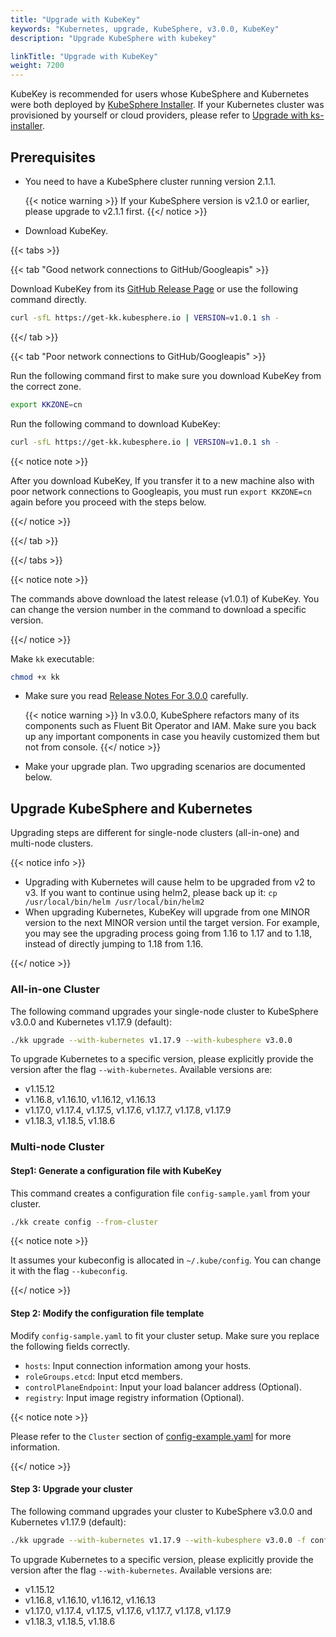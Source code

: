 ```yaml
---
title: "Upgrade with KubeKey"
keywords: "Kubernetes, upgrade, KubeSphere, v3.0.0, KubeKey"
description: "Upgrade KubeSphere with kubekey"

linkTitle: "Upgrade with KubeKey"
weight: 7200
---
```

KubeKey is recommended for users whose KubeSphere and Kubernetes were both deployed by [KubeSphere Installer](https://v2-1.docs.kubesphere.io/docs/installation/all-in-one/#step-2-download-installer-package). If your Kubernetes cluster was provisioned by yourself or cloud providers, please refer to [Upgrade with ks-installer](../upgrade-with-ks-installer).

## Prerequisites

- You need to have a KubeSphere cluster running version 2.1.1.

    {{< notice warning >}}
If your KubeSphere version is v2.1.0 or earlier, please upgrade to v2.1.1 first.
    {{</ notice >}}

- Download KubeKey.

{{< tabs >}}

{{< tab "Good network connections to GitHub/Googleapis" >}}

Download KubeKey from its [GitHub Release Page](https://github.com/kubesphere/kubekey/releases) or use the following command directly.

```bash
curl -sfL https://get-kk.kubesphere.io | VERSION=v1.0.1 sh -
```

{{</ tab >}}

{{< tab "Poor network connections to GitHub/Googleapis" >}}

Run the following command first to make sure you download KubeKey from the correct zone.

```bash
export KKZONE=cn
```

Run the following command to download KubeKey:

```bash
curl -sfL https://get-kk.kubesphere.io | VERSION=v1.0.1 sh -
```

{{< notice note >}}

After you download KubeKey, If you transfer it to a new machine also with poor network connections to Googleapis, you must run `export KKZONE=cn` again before you proceed with the steps below.

{{</ notice >}} 

{{</ tab >}}

{{</ tabs >}}

{{< notice note >}}

The commands above download the latest release (v1.0.1) of KubeKey. You can change the version number in the command to download a specific version.

{{</ notice >}} 

Make `kk` executable:

```bash
chmod +x kk
```

- Make sure you read [Release Notes For 3.0.0](../../release/release-v300/) carefully.

    {{< notice warning >}}
In v3.0.0, KubeSphere refactors many of its components such as Fluent Bit Operator and IAM. Make sure you back up any important components in case you heavily customized them but not from console.
    {{</ notice >}}

- Make your upgrade plan. Two upgrading scenarios are documented below.

## Upgrade KubeSphere and Kubernetes

Upgrading steps are different for single-node clusters (all-in-one) and multi-node clusters.

{{< notice info >}}

- Upgrading with Kubernetes will cause helm to be upgraded from v2 to v3. If you want to continue using helm2, please back up it: `cp /usr/local/bin/helm /usr/local/bin/helm2`
- When upgrading Kubernetes, KubeKey will upgrade from one MINOR version to the next MINOR version until the target version. For example, you may see the upgrading process going from 1.16 to 1.17 and to 1.18, instead of directly jumping to 1.18 from 1.16.

{{</ notice >}}

### All-in-one Cluster

The following command upgrades your single-node cluster to KubeSphere v3.0.0 and Kubernetes v1.17.9 (default):

```bash
./kk upgrade --with-kubernetes v1.17.9 --with-kubesphere v3.0.0
```

To upgrade Kubernetes to a specific version, please explicitly provide the version after the flag `--with-kubernetes`. Available versions are:

- v1.15.12
- v1.16.8, v1.16.10, v1.16.12, v1.16.13
- v1.17.0, v1.17.4, v1.17.5, v1.17.6, v1.17.7, v1.17.8, v1.17.9
- v1.18.3, v1.18.5, v1.18.6

### Multi-node Cluster

#### Step1: Generate a configuration file with KubeKey

This command creates a configuration file `config-sample.yaml` from your cluster.

```bash
./kk create config --from-cluster
```

{{< notice note >}}

It assumes your kubeconfig is allocated in `~/.kube/config`. You can change it with the flag `--kubeconfig`.

{{</ notice >}}

#### Step 2: Modify the configuration file template

Modify `config-sample.yaml` to fit your cluster setup. Make sure you replace the following fields correctly.

- `hosts`: Input connection information among your hosts.
- `roleGroups.etcd`: Input etcd members.
- `controlPlaneEndpoint`: Input your load balancer address (Optional).
- `registry`: Input image registry information (Optional).

{{< notice note >}}

Please refer to the `Cluster` section of [config-example.yaml](https://github.com/kubesphere/kubekey/blob/master/docs/config-example.md) for more information.

{{</ notice >}}

#### Step 3: Upgrade your cluster
The following command upgrades your cluster to KubeSphere v3.0.0 and Kubernetes v1.17.9 (default):

```bash
./kk upgrade --with-kubernetes v1.17.9 --with-kubesphere v3.0.0 -f config-sample.yaml
```

To upgrade Kubernetes to a specific version, please explicitly provide the version after the flag `--with-kubernetes`. Available versions are:

- v1.15.12
- v1.16.8, v1.16.10, v1.16.12, v1.16.13
- v1.17.0, v1.17.4, v1.17.5, v1.17.6, v1.17.7, v1.17.8, v1.17.9
- v1.18.3, v1.18.5, v1.18.6
